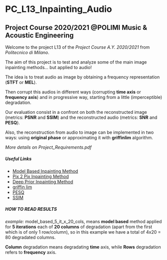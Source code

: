 # PC_L13_Inpainting_Audio
## Project Course 2020/2021 @POLIMI Music & Acoustic Engineering

Welcome to the project L13 of the *Project Course A.Y. 2020/2021* from *Politecnico di Milano*.

The aim of this project is to test and analyze some of the main image inpainting methods... but applied to audio!

The idea is to treat audio as image by obtaining a frequency representation (**STFT** or **MEL**).

Then corrupt this audios in different ways (corrupting **time axis** or **frequency axis**) and in progressive way, starting from a little (imperceptible) degradation.

Our evaluation consist in a confront on both the reconstructed image (metrics: **PSNR** and **SSIM**) and the reconstructed audio (metrics: **SNR** and **PESQ**).

Also, the reconstruction from audio to image can be implemented in two ways: using **original phase** or approximating it with **griffinlim** algorithm.

*More details on Project_Requirements.pdf*

##### Useful Links
- [Model Based Inpainting Method](https://scikit-image.org/docs/stable/auto_examples/filters/plot_inpaint.html)
- [Pix 2 Pix Inpainting Method](https://paperswithcode.com/paper/image-to-image-translation-with-conditional)
- [Deep Prior Inpainting Method](https://github.com/DmitryUlyanov/deep-image-prior)
- [griffin lim](https://librosa.org/doc/main/generated/librosa.griffinlim.html)
- [PESQ](https://pypi.org/project/pesq/)
- [SSIM](https://scikit-image.org/docs/dev/auto_examples/transform/plot_ssim.html)

##### HOW TO READ RESULTS
*example:* model_based_5_it_x_20_cols, means **model based** method applied for **5 iterations** each of **20 columns** of degradation (apart from the first which is of only 1 row/column), so in this example we have a total of 4x20 = 80 degradated columns.


**Column** degradation means degradating **time** axis, while **Rows** degradation refers to **frequency** axis.
